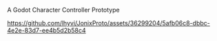 A Godot Character Controller Prototype



https://github.com/lhyvi/JonixProto/assets/36299204/5afb06c8-dbbc-4e2e-83d7-ee4b5d2b58c4
